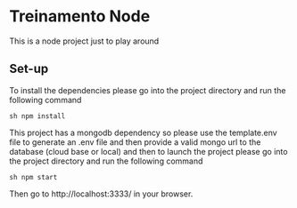 # Treinamento Node
This is a node project just to play around 

## Set-up
To install the dependencies please go into the project directory and run the following command

`sh
npm install
`

This project has a mongodb dependency so please use the template.env file to generate an .env file and then provide a valid mongo url to the database (cloud base or local) and then to launch the project please go into the project directory and run the following command

`sh
npm start
`

Then go to http://localhost:3333/ in your browser.